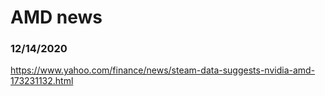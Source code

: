 # AMD news


### 12/14/2020
https://www.yahoo.com/finance/news/steam-data-suggests-nvidia-amd-173231132.html
